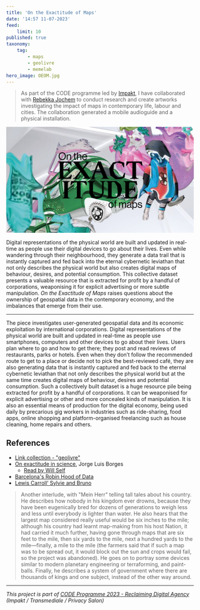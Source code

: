 ```yaml
---
title: 'On the Exactitude of Maps'
date: '14:57 11-07-2023'
feed:
    limit: 10
published: true
taxonomy:
    tag:
        - maps
        - geolivre
        - memelab
hero_image: OEOM.jpg
---
```


> As part of the CODE programme led by [Impakt](https://impakt.nl), I have collaborated with [Rebekka Jochem](https://www.rebekkajochem.com/) to conduct research and create artworks investigating the impact of maps in contemporary life, labour and cities. The collaboration generated a mobile audioguide and a physical installation.

![On the Exactitude of Maps](OEOM.jpg)

Digital representations of the physical world are built and updated in real-time as people use their digital devices to go about their lives. Even while wandering through their neighbourhood, they generate a data trail that is instantly captured and fed back into the eternal cybernetic leviathan that not only describes the physical world but also creates digital maps of behaviour, desires, and potential consumption. This collective dataset presents a valuable resource that is extracted for profit by a handful of corporations, weaponising it for explicit advertising or more subtle manipulation. *On the Exactitude of Maps* raises questions about the ownership of geospatial data in the contemporary economy, and the imbalances that emerge from their use.

---

The piece investigates user-generated geospatial data and its economic exploitation by international corporations. Digital representations of the physical world are built and updated in real-time as people use smartphones, computers and other devices to go about their lives. Users plan where to go and how to get there; they post and read reviews of restaurants, parks or hotels. Even when they don’t follow the recommended route to get to a place or decide not to pick the best-reviewed café, they are also generating data that is instantly captured and fed back to the eternal cybernetic leviathan that not only describes the physical world but at the same time creates digital maps of behaviour, desires and potential consumption. Such a collectively built dataset is a huge resource pile being extracted for profit by a handful of corporations. It can be weaponised for explicit advertising or other and more concealed kinds of manipulation. It is also an essential means of production for the digital economy, being used daily by precarious gig workers in industries such as ride-sharing, food apps, online shopping and platform-organised freelancing such as house cleaning, home repairs and others.

## References

- [Link collection - "geolivre"](https://links.efeefe.me/?searchtags=geolivre)
- [On exactitude in science](https://en.wikipedia.org/wiki/On_Exactitude_in_Science), Jorge Luis Borges
  - [Read by Will Self](https://www.theguardian.com/books/audio/2013/jan/04/will-self-jorge-luis-borges )
- [Barcelona's Robin Hood of Data](https://staging.sifted.eu/articles/barcelonas-robin-hood-of-data-francesca-bria/  )
- [Lewis Carroll’ Sylvie and Bruno](https://en.wikipedia.org/wiki/Sylvie_and_Bruno) 
> Another interlude, with "Mein Herr" telling tall tales about his country. He describes how nobody in his kingdom ever drowns, because they have been eugenically bred for dozens of generations to weigh less and less until everybody is lighter than water. He also hears that the largest map considered really useful would be six inches to the mile; although his country had learnt map-making from his host Nation, it had carried it much further, having gone through maps that are six feet to the mile, then six yards to the mile, next a hundred yards to the mile—finally, a mile to the mile (the farmers said that if such a map was to be spread out, it would block out the sun and crops would fail, so the project was abandoned). He goes on to portray some devices similar to modern planetary engineering or terraforming, and paint-balls. Finally, he describes a system of government where there are thousands of kings and one subject, instead of the other way around.


---

*This project is part of [CODE Programme 2023 - Reclaiming Digital Agency](https://impakt.nl/residencies-projects/2023/code-programme-2023-41790/) (Impakt / Transmediale / Privacy Salon)*
